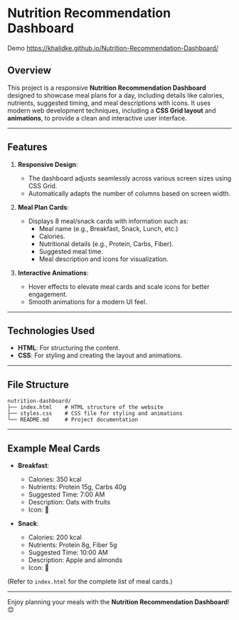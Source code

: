 # Nutrition Recommendation Dashboard
Demo https://khalidke.github.io/Nutrition-Recommendation-Dashboard/
## Overview

This project is a responsive **Nutrition Recommendation Dashboard** designed to showcase meal plans for a day, including details like calories, nutrients, suggested timing, and meal descriptions with icons. It uses modern web development techniques, including a **CSS Grid layout** and **animations**, to provide a clean and interactive user interface.

---

## Features

1. **Responsive Design**:
   - The dashboard adjusts seamlessly across various screen sizes using CSS Grid.
   - Automatically adapts the number of columns based on screen width.

2. **Meal Plan Cards**:
   - Displays 8 meal/snack cards with information such as:
     - Meal name (e.g., Breakfast, Snack, Lunch, etc.)
     - Calories.
     - Nutritional details (e.g., Protein, Carbs, Fiber).
     - Suggested meal time.
     - Meal description and icons for visualization.

3. **Interactive Animations**:
   - Hover effects to elevate meal cards and scale icons for better engagement.
   - Smooth animations for a modern UI feel.

---

## Technologies Used

- **HTML**: For structuring the content.
- **CSS**: For styling and creating the layout and animations.

---

## File Structure

```
nutrition-dashboard/
├── index.html    # HTML structure of the website
├── styles.css    # CSS file for styling and animations
└── README.md     # Project documentation
```

---

## Example Meal Cards

- **Breakfast**:  
  - Calories: 350 kcal  
  - Nutrients: Protein 15g, Carbs 40g  
  - Suggested Time: 7:00 AM  
  - Description: Oats with fruits  
  - Icon: 🥣

- **Snack**:  
  - Calories: 200 kcal  
  - Nutrients: Protein 8g, Fiber 5g  
  - Suggested Time: 10:00 AM  
  - Description: Apple and almonds  
  - Icon: 🍎

(Refer to `index.html` for the complete list of meal cards.)

---

Enjoy planning your meals with the **Nutrition Recommendation Dashboard**! 😊
